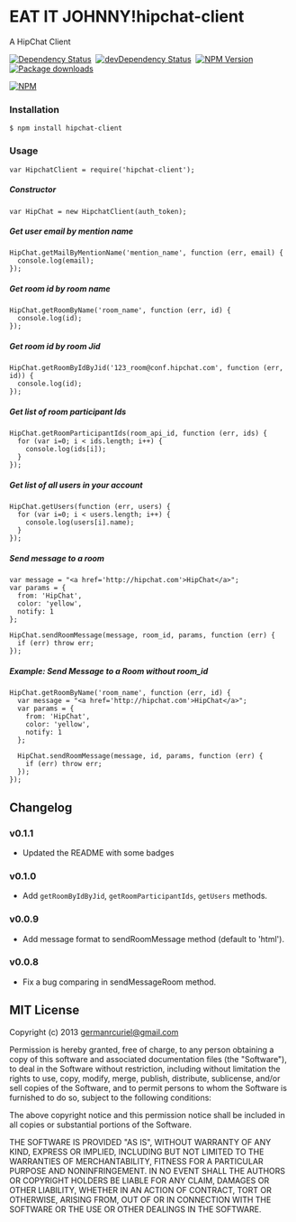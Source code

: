 EAT IT JOHNNY!hipchat-client
==============

A HipChat Client

[![Dependency Status](https://david-dm.org/germanrcuriel/hipchat-client.svg)](https://david-dm.org/germanrcuriel/hipchat-client)&nbsp;
[![devDependency Status](https://david-dm.org/germanrcuriel/hipchat-client/dev-status.svg)](https://david-dm.org/germanrcuriel/hipchat-client#info=devDependencies)&nbsp;
[![NPM Version](http://img.shields.io/npm/v/hipchat-client.svg)](https://npmjs.org/package/hipchat-client)&nbsp;
[![Package downloads](http://img.shields.io/npm/dm/hipchat-client.svg)](https://npmjs.org/package/hipchat-client)

[![NPM](https://nodei.co/npm/hipchat-client.png?downloads=true&stars=true)](https://nodei.co/npm/hipchat-client/)

### Installation

    $ npm install hipchat-client

### Usage

    var HipchatClient = require('hipchat-client');

##### Constructor

    var HipChat = new HipchatClient(auth_token);

##### Get user email by mention name

    HipChat.getMailByMentionName('mention_name', function (err, email) {
      console.log(email);
    });

##### Get room id by room name

    HipChat.getRoomByName('room_name', function (err, id) {
      console.log(id);
    });

##### Get room id by room Jid

    HipChat.getRoomByIdByJid('123_room@conf.hipchat.com', function (err, id)) {
      console.log(id);
    });

##### Get list of room participant Ids

    HipChat.getRoomParticipantIds(room_api_id, function (err, ids) {
      for (var i=0; i < ids.length; i++) {
        console.log(ids[i]);
      }
    });

##### Get list of all users in your account

    HipChat.getUsers(function (err, users) {
      for (var i=0; i < users.length; i++) {
        console.log(users[i].name);
      }
    });

##### Send message to a room

    var message = "<a href='http://hipchat.com'>HipChat</a>";
    var params = {
      from: 'HipChat',
      color: 'yellow',
      notify: 1
    };

    HipChat.sendRoomMessage(message, room_id, params, function (err) {
      if (err) throw err;
    });

##### Example: Send Message to a Room without room_id

    HipChat.getRoomByName('room_name', function (err, id) {
      var message = "<a href='http://hipchat.com'>HipChat</a>";
      var params = {
        from: 'HipChat',
        color: 'yellow',
        notify: 1
      };

      HipChat.sendRoomMessage(message, id, params, function (err) {
        if (err) throw err;
      });
    });


## Changelog

### v0.1.1

- Updated the README with some badges

### v0.1.0

- Add `getRoomByIdByJid`, `getRoomParticipantIds`, `getUsers` methods.

### v0.0.9

- Add message format to sendRoomMessage method (default to 'html').

### v0.0.8

- Fix a bug comparing in sendMessageRoom method.

## MIT License

Copyright (c) 2013 <germanrcuriel@gmail.com>

Permission is hereby granted, free of charge, to any person obtaining a copy of this software and associated documentation files (the "Software"), to deal in the Software without restriction, including without limitation the rights to use, copy, modify, merge, publish, distribute, sublicense, and/or sell copies of the Software, and to permit persons to whom the Software is furnished to do so, subject to the following conditions:

The above copyright notice and this permission notice shall be included in all copies or substantial portions of the Software.

THE SOFTWARE IS PROVIDED "AS IS", WITHOUT WARRANTY OF ANY KIND, EXPRESS OR IMPLIED, INCLUDING BUT NOT LIMITED TO THE WARRANTIES OF MERCHANTABILITY, FITNESS FOR A PARTICULAR PURPOSE AND NONINFRINGEMENT. IN NO EVENT SHALL THE AUTHORS OR COPYRIGHT HOLDERS BE LIABLE FOR ANY CLAIM, DAMAGES OR OTHER LIABILITY, WHETHER IN AN ACTION OF CONTRACT, TORT OR OTHERWISE, ARISING FROM, OUT OF OR IN CONNECTION WITH THE SOFTWARE OR THE USE OR OTHER DEALINGS IN THE SOFTWARE.
